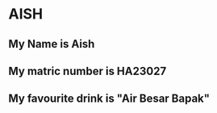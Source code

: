 ﻿# AISH

## My Name is Aish 

## My matric number is HA23027

## My favourite drink is "Air Besar Bapak"

